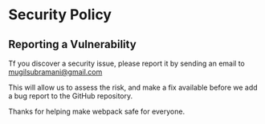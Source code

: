 # Security Policy

## Reporting a Vulnerability

Tf you discover a security issue, please report it by sending an email to [mugilsubramani@gmail.com](mailto:mugilsubramani@gmail.com)

This will allow us to assess the risk, and make a fix available before we add a bug report to the GitHub repository.

Thanks for helping make webpack safe for everyone.
